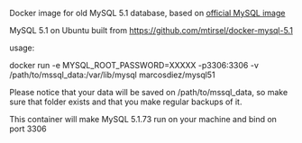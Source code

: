 Docker image for old MySQL 5.1 database, based on [official MySQL image](https://github.com/docker-library/mysql)

MySQL 5.1 on Ubuntu built from https://github.com/mtirsel/docker-mysql-5.1

usage:

docker run -e MYSQL_ROOT_PASSWORD=XXXXX  -p3306:3306 -v /path/to/mssql_data:/var/lib/mysql marcosdiez/mysql51 

Please notice that your data will be saved on  /path/to/mssql_data, so make sure that folder exists and that you make regular backups of it.

This container will make MySQL 5.1.73 run on your machine and bind on port 3306

